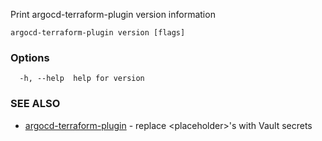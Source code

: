 Print argocd-terraform-plugin version information

```
argocd-terraform-plugin version [flags]
```

### Options
```
  -h, --help  help for version
```

### SEE ALSO

* [argocd-terraform-plugin](atp.md) - replace <placeholder\>'s with Vault secrets
